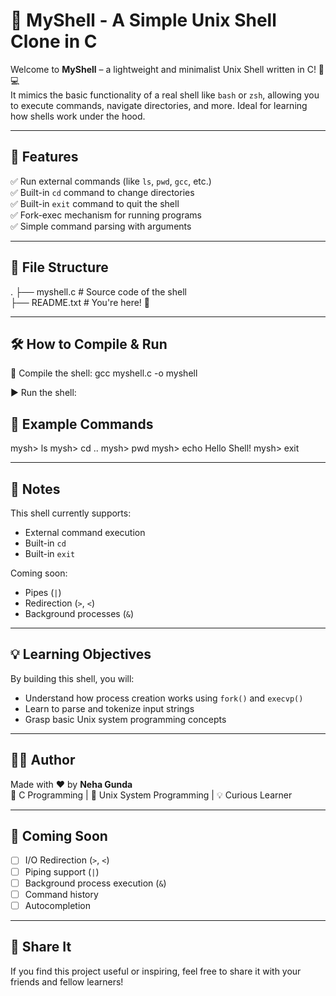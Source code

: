 # 🐚 MyShell - A Simple Unix Shell Clone in C

Welcome to **MyShell** – a lightweight and minimalist Unix Shell written in C! 🧠💻  
It mimics the basic functionality of a real shell like `bash` or `zsh`, allowing you to execute commands, navigate directories, and more. Ideal for learning how shells work under the hood.

---

## 🚀 Features

✅ Run external commands (like `ls`, `pwd`, `gcc`, etc.)  
✅ Built-in `cd` command to change directories  
✅ Built-in `exit` command to quit the shell  
✅ Fork-exec mechanism for running programs  
✅ Simple command parsing with arguments  

---

## 📂 File Structure

.
├── myshell.c      # Source code of the shell  
├── README.txt     # You're here! 📝

---

## 🛠️ How to Compile & Run

🔧 Compile the shell:
gcc myshell.c -o myshell


▶️ Run the shell:

## 🧪 Example Commands
mysh> ls
mysh> cd ..
mysh> pwd
mysh> echo Hello Shell!
mysh> exit



---

## 📌 Notes

This shell currently supports:
- External command execution
- Built-in `cd`
- Built-in `exit`

Coming soon:
- Pipes (`|`)
- Redirection (`>`, `<`)
- Background processes (`&`)

---

## 💡 Learning Objectives

By building this shell, you will:
- Understand how process creation works using `fork()` and `execvp()`
- Learn to parse and tokenize input strings
- Grasp basic Unix system programming concepts

---

## 👨‍💻 Author

Made with ❤️ by **Neha Gunda**  
🔧 C Programming | 🐧 Unix System Programming | 💡 Curious Learner

---

## 📢 Coming Soon

- [ ] I/O Redirection (`>`, `<`)  
- [ ] Piping support (`|`)  
- [ ] Background process execution (`&`)  
- [ ] Command history  
- [ ] Autocompletion  

---

## 🌟 Share It

If you find this project useful or inspiring, feel free to share it with your friends and fellow learners!
